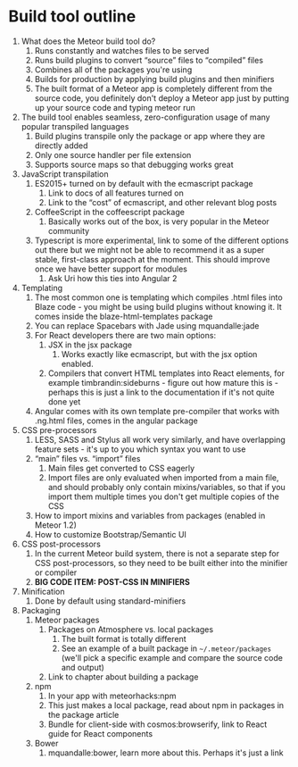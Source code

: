 # Build tool outline

1. What does the Meteor build tool do?
    1. Runs constantly and watches files to be served
    2. Runs build plugins to convert “source” files to “compiled” files
    3. Combines all of the packages you're using
    4. Builds for production by applying build plugins and then minifiers
    5. The built format of a Meteor app is completely different from the source code, you definitely don't deploy a Meteor app just by putting up your source code and typing meteor run
2. The build tool enables seamless, zero-configuration usage of many popular transpiled languages
    1. Build plugins transpile only the package or app where they are directly added
    2. Only one source handler per file extension
    3. Supports source maps so that debugging works great
3. JavaScript transpilation
    1. ES2015+ turned on by default with the ecmascript package
        1. Link to docs of all features turned on
        2. Link to the “cost” of ecmascript, and other relevant blog posts
    2. CoffeeScript in the coffeescript package
        1. Basically works out of the box, is very popular in the Meteor community
    3. Typescript is more experimental, link to some of the different options out there but we might not be able to recommend it as a super stable, first-class approach at the moment. This should improve once we have better support for modules
        1. Ask Uri how this ties into Angular 2
4. Templating
    1. The most common one is templating which compiles .html files into Blaze code - you might be using build plugins without knowing it. It comes inside the blaze-html-templates package
    2. You can replace Spacebars with Jade using mquandalle:jade
    3. For React developers there are two main options:
        1. JSX in the jsx package
            1. Works exactly like ecmascript, but with the jsx option enabled.
        2. Compilers that convert HTML templates into React elements, for example timbrandin:sideburns - figure out how mature this is - perhaps this is just a link to the documentation if it's not quite done yet
    4. Angular comes with its own template pre-compiler that works with .ng.html files, comes in the angular package
5. CSS pre-processors
    1. LESS, SASS and Stylus all work very similarly, and have overlapping feature sets - it's up to you which syntax you want to use
    2. “main” files vs. “import” files
        1. Main files get converted to CSS eagerly
        2. Import files are only evaluated when imported from a main file, and should probably only contain mixins/variables, so that if you import them multiple times you don't get multiple copies of the CSS
    3. How to import mixins and variables from packages (enabled in Meteor 1.2)
    4. How to customize Bootstrap/Semantic UI
6. CSS post-processors
    1. In the current Meteor build system, there is not a separate step for CSS post-processors, so they need to be built either into the minifier or compiler
    2. **BIG CODE ITEM: POST-CSS IN MINIFIERS**
7. Minification
    1. Done by default using standard-minifiers
8. Packaging
    1. Meteor packages
        1. Packages on Atmosphere vs. local packages
            1. The built format is totally different
            2. See an example of a built package in `~/.meteor/packages` (we'll pick a specific example and compare the source code and output)
        2. Link to chapter about building a package
    2. npm
        1. In your app with meteorhacks:npm
        2. This just makes a local package, read about npm in packages in the package article
        3. Bundle for client-side with cosmos:browserify, link to React guide for React components
    3. Bower
        1. mquandalle:bower, learn more about this. Perhaps it's just a link
